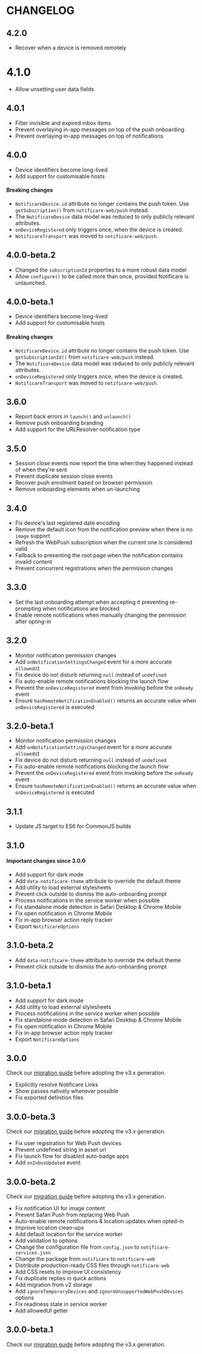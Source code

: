 # CHANGELOG

## 4.2.0

- Recover when a device is removed remotely

# 4.1.0

- Allow unsetting user data fields

## 4.0.1

- Filter invisible and expired inbox items
- Prevent overlaying in-app messages on top of the push onboarding
- Prevent overlaying in-app messages on top of notifications

## 4.0.0

- Device identifiers become long-lived
- Add support for customisable hosts

#### Breaking changes

- `NotificareDevice.id` attribute no longer contains the push token. Use `getSubscription()` from `notificare-web/push` instead.
- The `NotificareDevice` data model was reduced to only publicly relevant attributes.
- `onDeviceRegistered` only triggers once, when the device is created.
- `NotificareTransport` was moved to `notificare-web/push`.

## 4.0.0-beta.2

- Changed the `subscriptionId` properties to a more robust data model
- Allow `configure()` to be called more than once, provided Notificare is unlaunched.

## 4.0.0-beta.1

- Device identifiers become long-lived
- Add support for customisable hosts

#### Breaking changes

- `NotificareDevice.id` attribute no longer contains the push token. Use `getSubscriptionId()` from `notificare-web/push` instead.
- The `NotificareDevice` data model was reduced to only publicly relevant attributes.
- `onDeviceRegistered` only triggers once, when the device is created.
- `NotificareTransport` was moved to `notificare-web/push`.

## 3.6.0

- Report back errors in `launch()` and `unlaunch()`
- Remove push onboarding branding
- Add support for the URLResolver notification type

## 3.5.0

- Session close events now report the time when they happened instead of when they're sent
- Prevent duplicate session close events
- Recover push enrolment based on browser permission
- Remove onboarding elements when un-launching

## 3.4.0

- Fix device's last registered date encoding
- Remove the default icon from the notification preview when there is no `image` support
- Refresh the WebPush subscription when the current one is considered valid
- Fallback to presenting the root page when the notification contains invalid content
- Prevent concurrent registrations when the permission changes

## 3.3.0

- Set the last onboarding attempt when accepting it preventing re-prompting when notifications are blocked
- Enable remote notifications when manually changing the permission after opting-in

## 3.2.0

- Monitor notification permission changes
- Add `onNotificationSettingsChanged` event for a more accurate `allowedUI`
- Fix device do not disturb returning `null` instead of `undefined`
- Fix auto-enable remote notifications blocking the launch flow
- Prevent the `onDeviceRegistered` event from invoking before the `onReady` event
- Ensure `hasRemoteNotificationEnabled()` returns an accurate value when `onDeviceRegistered` is executed

## 3.2.0-beta.1

- Monitor notification permission changes
- Add `onNotificationSettingsChanged` event for a more accurate `allowedUI`
- Fix device do not disturb returning `null` instead of `undefined`
- Fix auto-enable remote notifications blocking the launch flow
- Prevent the `onDeviceRegistered` event from invoking before the `onReady` event
- Ensure `hasRemoteNotificationEnabled()` returns an accurate value when `onDeviceRegistered` is executed

## 3.1.1

- Update JS target to ES6 for CommonJS builds

## 3.1.0

#### Important changes since 3.0.0

- Add support for dark mode
- Add `data-notificare-theme` attribute to override the default theme
- Add utility to load external stylesheets
- Prevent click outside to dismiss the auto-onboarding prompt
- Process notifications in the service worker when possible
- Fix standalone mode detection in Safari Desktop & Chrome Mobile
- Fix open notification in Chrome Mobile
- Fix in-app browser action reply tracker
- Export `NotificareOptions`

## 3.1.0-beta.2

- Add `data-notificare-theme` attribute to override the default theme
- Prevent click outside to dismiss the auto-onboarding prompt

## 3.1.0-beta.1

- Add support for dark mode
- Add utility to load external stylesheets
- Process notifications in the service worker when possible
- Fix standalone mode detection in Safari Desktop & Chrome Mobile
- Fix open notification in Chrome Mobile
- Fix in-app browser action reply tracker
- Export `NotificareOptions`

## 3.0.0

Check our [migration guide](./MIGRATION.md) before adopting the v3.x generation.

- Explicitly resolve Notificare Links
- Show passes natively whenever possible
- Fix exported definition files

## 3.0.0-beta.3

Check our [migration guide](./MIGRATION.md) before adopting the v3.x generation.

- Fix user registration for Web Push devices
- Prevent undefined string in asset url
- Fix launch flow for disabled auto-badge apps
- Add `onInboxUpdated` event

## 3.0.0-beta.2

Check our [migration guide](./MIGRATION.md) before adopting the v3.x generation.

- Fix notification UI for image content
- Prevent Safari Push from replacing Web Push
- Auto-enable remote notifications & location updates when opted-in
- Improve location clean-ups
- Add default location for the service worker
- Add validation to options
- Change the configuration file from `config.json` to `notificare-services.json`
- Change the package from `notificare` to `notificare-web`
- Distribute production-ready CSS files through `notificare-web`
- Add CSS resets to improve UI consistency
- Fix duplicate replies in quick actions
- Add migration from v2 storage
- Add `ignoreTemporaryDevices` and `ignoreUnsupportedWebPushDevices` options
- Fix readiness state in service worker
- Add allowedUI getter

## 3.0.0-beta.1

Check our [migration guide](./MIGRATION-3.0.md) before adopting the v3.x generation.
